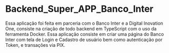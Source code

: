 # Backend_Super_APP_Banco_Inter
Essa aplicação foi feita em parceria com o Banco Inter e a Digital Inovation One, consiste na criação de todo backend em TypeScript com o uso da ferramenta Docker.
Essa aplicação consiste em criar uma página do Banco Inter com tela de Login e Cadastro de usuário bem como autenticação por Token, e transações via PIX.
